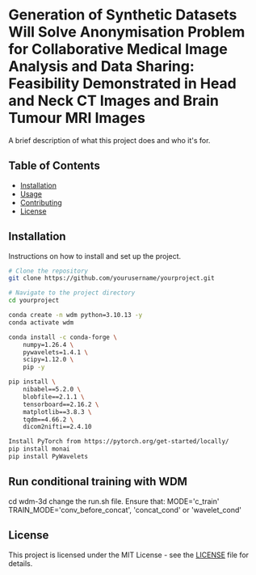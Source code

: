 # Generation of Synthetic Datasets Will Solve Anonymisation Problem for Collaborative Medical Image Analysis and Data Sharing: Feasibility Demonstrated in Head and Neck CT Images and Brain Tumour MRI Images

A brief description of what this project does and who it's for.

## Table of Contents

- [Installation](#installation)
- [Usage](#usage)
- [Contributing](#contributing)
- [License](#license)

## Installation

Instructions on how to install and set up the project.

```bash
# Clone the repository
git clone https://github.com/yourusername/yourproject.git

# Navigate to the project directory
cd yourproject

conda create -n wdm python=3.10.13 -y
conda activate wdm

conda install -c conda-forge \
    numpy=1.26.4 \
    pywavelets=1.4.1 \
    scipy=1.12.0 \
    pip -y

pip install \
    nibabel==5.2.0 \
    blobfile==2.1.1 \
    tensorboard==2.16.2 \
    matplotlib==3.8.3 \
    tqdm==4.66.2 \
    dicom2nifti==2.4.10

Install PyTorch from https://pytorch.org/get-started/locally/
pip install monai
pip install PyWavelets
```

## Run conditional training with WDM
cd wdm-3d
change the run.sh file. Ensure that:
    MODE='c_train'
    TRAIN_MODE='conv_before_concat', 'concat_cond' or 'wavelet_cond'


## License

This project is licensed under the MIT License - see the [LICENSE](LICENSE) file for details.